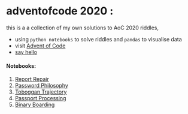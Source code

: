 # adventofcode 2020 :

this is a a collection of my own solutions to AoC 2020 riddles, 

- using `python notebooks` to solve riddles and `pandas` to visualise data
- visit [Advent of Code](https://adventofcode.com/2020/day/5/answer)
- [say hello](https://twitter.com/invzz) 

#### Notebooks:
1. [Report Repair](https://github.com/invzz/adventofcode/blob/main/day1.ipynb)
2. [Password Philosophy](https://github.com/invzz/adventofcode/blob/main/day2.ipynb)
3. [Toboggan Trajectory](https://github.com/invzz/adventofcode/blob/main/day3.ipynb)
4. [Passport Processing](https://github.com/invzz/adventofcode/blob/main/day4.ipynb)
5. [Binary Boarding](https://github.com/invzz/adventofcode/blob/main/day5.ipynb)

